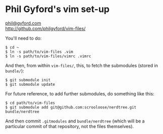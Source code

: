 # Phil Gyford's vim set-up

phil@gyford.com  
http://github.com/philgyford/vim-files/

You'll need to do:

    $ cd ~
    $ ln -s path/to/vim-files .vim
    $ ln -s path/to/vim-files/vimrc .vimrc

And then, from within `vim-files/`, this, to fetch the submodules (stored in `bundle/`):

	$ git submodule init
	$ git submodule update

For future reference, to add further submodules, do something like this:

	$ cd path/to/vim-files
	$ git submodule add git@github.com:scrooloose/nerdtree.git bundle/nerdtree

And then commit `.gitmodules` and `bundle/nerdtree` (which will be a particular
commit of that repository, not the files themselves).


